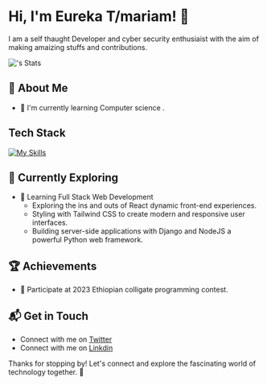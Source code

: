# Hi, I'm Eureka T/mariam! 👋

I am a self thaught Developer and cyber security enthusiaist with the aim of making amaizing stuffs and contributions.

![<username>'s Stats](https://github-readme-stats.vercel.app/api?username=<username>&theme=vue-dark&show_icons=true&hide_border=true&count_private=true)

## 🚀 About Me

- 🔭 I'm currently learning Computer science .



## Tech Stack
[![My Skills](https://skillicons.dev/icons?i=js,html,css,python,tailwind)](https://skillicons.dev)

## 🌱 Currently Exploring

- 🚀 Learning Full Stack Web Development
  - Exploring the ins and outs of React dynamic front-end experiences.
  - Styling with Tailwind CSS to create modern and responsive user interfaces.
  - Building server-side applications with Django and NodeJS a powerful Python web framework.


 ## 🏆 Achievements

- 🌟 Participate at 2023 Ethiopian colligate programming contest.


## 📬 Get in Touch

- Connect with me on [Twitter](https://twitter.com/xeurek4)
- Connect with me on [Linkdin]([https://linkdin.com/xeurek4](https://www.linkedin.com/in/eureka-t-mariam-a98854299/))

Thanks for stopping by! Let's connect and explore the fascinating world of technology together. 🚀



<!--

Here are some ideas to get you started:

- 🔭 I’m currently working on ...
- 🌱 I’m currently learning ...
- 👯 I’m looking to collaborate on ...
- 🤔 I’m looking for help with ...
- 💬 Ask me about ...
- 📫 How to reach me: ...
- 😄 Pronouns: ...
- ⚡ Fun fact: ...
-->

